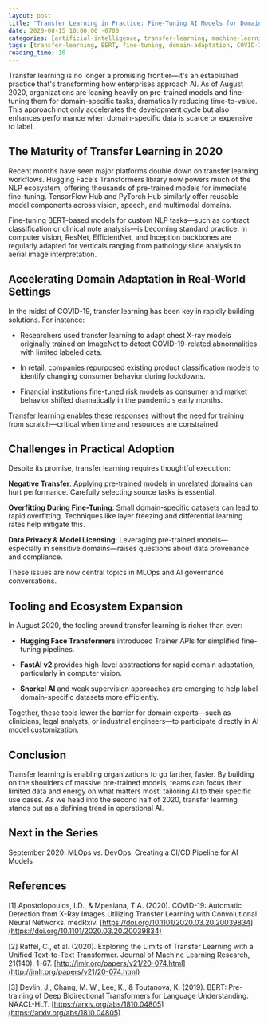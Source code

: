 ```yaml
---
layout: post
title: "Transfer Learning in Practice: Fine-Tuning AI Models for Domain-Specific Use Cases"
date: 2020-08-15 10:00:00 -0700
categories: [artificial-intelligence, transfer-learning, machine-learning, domain-adaptation]
tags: [transfer-learning, BERT, fine-tuning, domain-adaptation, COVID-19, NLP, computer-vision]
reading_time: 10
---
```


Transfer learning is no longer a promising frontier—it's an established practice that's transforming how enterprises approach AI. As of August 2020, organizations are leaning heavily on pre-trained models and fine-tuning them for domain-specific tasks, dramatically reducing time-to-value. This approach not only accelerates the development cycle but also enhances performance when domain-specific data is scarce or expensive to label.

## The Maturity of Transfer Learning in 2020

Recent months have seen major platforms double down on transfer learning workflows. Hugging Face's Transformers library now powers much of the NLP ecosystem, offering thousands of pre-trained models for immediate fine-tuning. TensorFlow Hub and PyTorch Hub similarly offer reusable model components across vision, speech, and multimodal domains.

Fine-tuning BERT-based models for custom NLP tasks—such as contract classification or clinical note analysis—is becoming standard practice. In computer vision, ResNet, EfficientNet, and Inception backbones are regularly adapted for verticals ranging from pathology slide analysis to aerial image interpretation.

## Accelerating Domain Adaptation in Real-World Settings

In the midst of COVID-19, transfer learning has been key in rapidly building solutions. For instance:

- Researchers used transfer learning to adapt chest X-ray models originally trained on ImageNet to detect COVID-19-related abnormalities with limited labeled data.

- In retail, companies repurposed existing product classification models to identify changing consumer behavior during lockdowns.

- Financial institutions fine-tuned risk models as consumer and market behavior shifted dramatically in the pandemic's early months.

Transfer learning enables these responses without the need for training from scratch—critical when time and resources are constrained.

## Challenges in Practical Adoption

Despite its promise, transfer learning requires thoughtful execution:

**Negative Transfer**: Applying pre-trained models in unrelated domains can hurt performance. Carefully selecting source tasks is essential.

**Overfitting During Fine-Tuning**: Small domain-specific datasets can lead to rapid overfitting. Techniques like layer freezing and differential learning rates help mitigate this.

**Data Privacy & Model Licensing**: Leveraging pre-trained models—especially in sensitive domains—raises questions about data provenance and compliance.

These issues are now central topics in MLOps and AI governance conversations.

## Tooling and Ecosystem Expansion

In August 2020, the tooling around transfer learning is richer than ever:

- **Hugging Face Transformers** introduced Trainer APIs for simplified fine-tuning pipelines.

- **FastAI v2** provides high-level abstractions for rapid domain adaptation, particularly in computer vision.

- **Snorkel AI** and weak supervision approaches are emerging to help label domain-specific datasets more efficiently.

Together, these tools lower the barrier for domain experts—such as clinicians, legal analysts, or industrial engineers—to participate directly in AI model customization.

## Conclusion

Transfer learning is enabling organizations to go farther, faster. By building on the shoulders of massive pre-trained models, teams can focus their limited data and energy on what matters most: tailoring AI to their specific use cases. As we head into the second half of 2020, transfer learning stands out as a defining trend in operational AI.

## Next in the Series
September 2020: MLOps vs. DevOps: Creating a CI/CD Pipeline for AI Models

## References

[1] Apostolopoulos, I.D., & Mpesiana, T.A. (2020). COVID-19: Automatic Detection from X-Ray Images Utilizing Transfer Learning with Convolutional Neural Networks. medRxiv. [https://doi.org/10.1101/2020.03.20.20039834](https://doi.org/10.1101/2020.03.20.20039834)

[2] Raffel, C., et al. (2020). Exploring the Limits of Transfer Learning with a Unified Text-to-Text Transformer. Journal of Machine Learning Research, 21(140), 1–67. [http://jmlr.org/papers/v21/20-074.html](http://jmlr.org/papers/v21/20-074.html)

[3] Devlin, J., Chang, M. W., Lee, K., & Toutanova, K. (2019). BERT: Pre-training of Deep Bidirectional Transformers for Language Understanding. NAACL-HLT. [https://arxiv.org/abs/1810.04805](https://arxiv.org/abs/1810.04805)